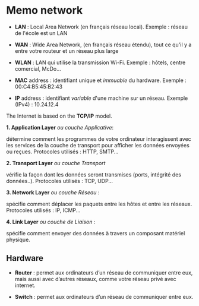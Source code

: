 # Memo network


- **LAN** : Local Area Network (en français réseau local). Exemple : réseau de l'école est un LAN
- **WAN** : Wide Area Network, (en français réseau étendu), tout ce qu'il y a entre votre routeur et un réseau plus large
- **WLAN** : LAN qui utilise la transmission Wi-Fi. Exemple : hôtels, centre comercial, McDo...

- **MAC** address : identifiant unique et *immuable* du hardware. Exemple : 00:C4:B5:45:B2:43
- **IP** address : identifiant *variable* d'une machine sur un réseau. Exemple (IPv4) : 10.24.12.4

The Internet is based on the **TCP/IP** model.



**1. Application Layer** *ou couche Applicative*:

détermine comment les programmes de votre ordinateur interagissent avec les services de la couche de transport pour afficher les données envoyées ou reçues. Protocoles utilisés : HTTP, SMTP...

**2. Transport Layer** *ou couche Transport* 

vérifie la façon dont les données seront transmises (ports, intégrité des données..). Protocoles utilisés : TCP, UDP...
    
**3. Network Layer** *ou couche Réseau* : 

spécifie comment déplacer les paquets entre les hôtes et entre les réseaux. Protocoles utilisés : IP, ICMP...
    
**4. Link Layer** *ou couche de Liaison* : 

spécifie comment envoyer des données à travers un composant matériel physique.
    

## Hardware

- **Router** : permet aux ordinateurs d’un réseau de communiquer entre eux, mais aussi avec d’autres réseaux, comme votre réseau privé avec internet.

- **Switch** : permet aux ordinateurs d’un réseau de communiquer entre eux.
